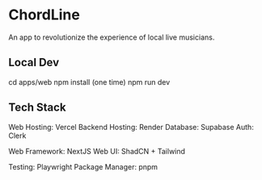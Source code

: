 # ChordLine

An app to revolutionize the experience of local live musicians.

## Local Dev

cd apps/web
npm install (one time)
npm run dev

## Tech Stack

Web Hosting: Vercel
Backend Hosting: Render
Database: Supabase
Auth: Clerk

Web Framework: NextJS
Web UI: ShadCN + Tailwind

Testing: Playwright
Package Manager: pnpm
